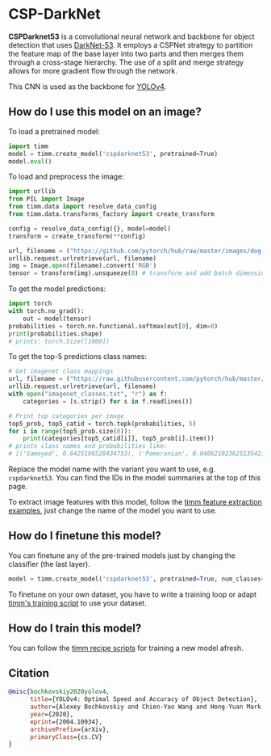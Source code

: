# CSP-DarkNet

**CSPDarknet53** is a convolutional neural network and backbone for object detection that uses [DarkNet-53](https://paperswithcode.com/method/darknet-53). It employs a CSPNet strategy to partition the feature map of the base layer into two parts and then merges them through a cross-stage hierarchy. The use of a split and merge strategy allows for more gradient flow through the network. 

This CNN is used as the backbone for [YOLOv4](https://paperswithcode.com/method/yolov4).

## How do I use this model on an image?
To load a pretrained model:

```python
import timm
model = timm.create_model('cspdarknet53', pretrained=True)
model.eval()
```

To load and preprocess the image:
```python 
import urllib
from PIL import Image
from timm.data import resolve_data_config
from timm.data.transforms_factory import create_transform

config = resolve_data_config({}, model=model)
transform = create_transform(**config)

url, filename = ("https://github.com/pytorch/hub/raw/master/images/dog.jpg", "dog.jpg")
urllib.request.urlretrieve(url, filename)
img = Image.open(filename).convert('RGB')
tensor = transform(img).unsqueeze(0) # transform and add batch dimension
```

To get the model predictions:
```python
import torch
with torch.no_grad():
    out = model(tensor)
probabilities = torch.nn.functional.softmax(out[0], dim=0)
print(probabilities.shape)
# prints: torch.Size([1000])
```

To get the top-5 predictions class names:
```python
# Get imagenet class mappings
url, filename = ("https://raw.githubusercontent.com/pytorch/hub/master/imagenet_classes.txt", "imagenet_classes.txt")
urllib.request.urlretrieve(url, filename) 
with open("imagenet_classes.txt", "r") as f:
    categories = [s.strip() for s in f.readlines()]

# Print top categories per image
top5_prob, top5_catid = torch.topk(probabilities, 5)
for i in range(top5_prob.size(0)):
    print(categories[top5_catid[i]], top5_prob[i].item())
# prints class names and probabilities like:
# [('Samoyed', 0.6425196528434753), ('Pomeranian', 0.04062102362513542), ('keeshond', 0.03186424449086189), ('white wolf', 0.01739676296710968), ('Eskimo dog', 0.011717947199940681)]
```

Replace the model name with the variant you want to use, e.g. `cspdarknet53`. You can find the IDs in the model summaries at the top of this page.

To extract image features with this model, follow the [timm feature extraction examples](https://rwightman.github.io/pytorch-image-models/feature_extraction/), just change the name of the model you want to use.

## How do I finetune this model?
You can finetune any of the pre-trained models just by changing the classifier (the last layer).
```python
model = timm.create_model('cspdarknet53', pretrained=True, num_classes=NUM_FINETUNE_CLASSES)
```
To finetune on your own dataset, you have to write a training loop or adapt [timm's training
script](https://github.com/rwightman/pytorch-image-models/blob/master/train.py) to use your dataset.

## How do I train this model?

You can follow the [timm recipe scripts](https://rwightman.github.io/pytorch-image-models/scripts/) for training a new model afresh.

## Citation

```BibTeX
@misc{bochkovskiy2020yolov4,
      title={YOLOv4: Optimal Speed and Accuracy of Object Detection}, 
      author={Alexey Bochkovskiy and Chien-Yao Wang and Hong-Yuan Mark Liao},
      year={2020},
      eprint={2004.10934},
      archivePrefix={arXiv},
      primaryClass={cs.CV}
}
```

<!--
Type: model-index
Collections:
- Name: CSP DarkNet
  Paper:
    Title: 'YOLOv4: Optimal Speed and Accuracy of Object Detection'
    URL: https://paperswithcode.com/paper/yolov4-optimal-speed-and-accuracy-of-object
Models:
- Name: cspdarknet53
  In Collection: CSP DarkNet
  Metadata:
    FLOPs: 8545018880
    Parameters: 27640000
    File Size: 110775135
    Architecture:
    - 1x1 Convolution
    - Batch Normalization
    - Convolution
    - Global Average Pooling
    - Mish
    - Residual Connection
    - Softmax
    Tasks:
    - Image Classification
    Training Techniques:
    - CutMix
    - Label Smoothing
    - Mosaic
    - Polynomial Learning Rate Decay
    - SGD with Momentum
    - Self-Adversarial Training
    - Weight Decay
    Training Data:
    - ImageNet
    Training Resources: 1x NVIDIA RTX 2070 GPU
    ID: cspdarknet53
    LR: 0.1
    Layers: 53
    Crop Pct: '0.887'
    Momentum: 0.9
    Batch Size: 128
    Image Size: '256'
    Warmup Steps: 1000
    Weight Decay: 0.0005
    Interpolation: bilinear
    Training Steps: 8000000
    FPS (GPU RTX 2070): 66
  Code: https://github.com/rwightman/pytorch-image-models/blob/d8e69206be253892b2956341fea09fdebfaae4e3/timm/models/cspnet.py#L441
  Weights: https://github.com/rwightman/pytorch-image-models/releases/download/v0.1-weights/cspdarknet53_ra_256-d05c7c21.pth
  Results:
  - Task: Image Classification
    Dataset: ImageNet
    Metrics:
      Top 1 Accuracy: 80.05%
      Top 5 Accuracy: 95.09%
-->